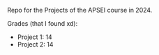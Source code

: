 Repo for the Projects of the APSEI course in 2024.

Grades (that I found xd):
- Project 1: 14
- Project 2: 14
